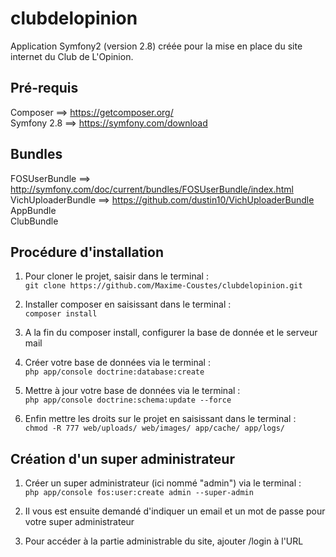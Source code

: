 clubdelopinion
==============
Application Symfony2 (version 2.8) créée pour la mise en place du site internet du Club de L'Opinion.

## Pré-requis

Composer ==> https://getcomposer.org/  
Symfony 2.8 ==> https://symfony.com/download

## Bundles

FOSUserBundle ==> http://symfony.com/doc/current/bundles/FOSUserBundle/index.html  
VichUploaderBundle ==> https://github.com/dustin10/VichUploaderBundle  
AppBundle  
ClubBundle  

## Procédure d'installation  
  
1. Pour cloner le projet, saisir dans le terminal :  
`git clone https://github.com/Maxime-Coustes/clubdelopinion.git`  
  
2. Installer composer en saisissant dans le terminal :  
`composer install`  
  
3. A la fin du composer install, configurer la base de donnée et le serveur mail 
  
4. Créer votre base de données via le terminal :  
`php app/console doctrine:database:create`  
  
5. Mettre à jour votre base de données via le terminal :  
`php app/console doctrine:schema:update --force`  
  
6. Enfin mettre les droits sur le projet en saisissant dans le terminal :  
`chmod -R 777 web/uploads/ web/images/ app/cache/ app/logs/`  
  

## Création d'un super administrateur  

1. Créer un super administrateur (ici nommé "admin") via le terminal :  
`php app/console fos:user:create admin --super-admin`  
  
2. Il vous est ensuite demandé d'indiquer un email et un mot de passe pour votre super administrateur  
  
3. Pour accéder à la partie administrable du site, ajouter /login à l'URL  
